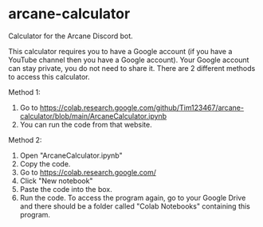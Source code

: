 # arcane-calculator
Calculator for the Arcane Discord bot.

This calculator requires you to have a Google account (if you have a YouTube channel then you have a Google account). Your Google account can stay private, you do not need to share it. There are 2 different methods to access this calculator.

Method 1:
1) Go to https://colab.research.google.com/github/Tim123467/arcane-calculator/blob/main/ArcaneCalculator.ipynb
2) You can run the code from that website.

Method 2:
1) Open "ArcaneCalculator.ipynb"
2) Copy the code.
3) Go to https://colab.research.google.com/
4) Click "New notebook"
5) Paste the code into the box.
6) Run the code. To access the program again, go to your Google Drive and there should be a folder called "Colab Notebooks" containing this program.
